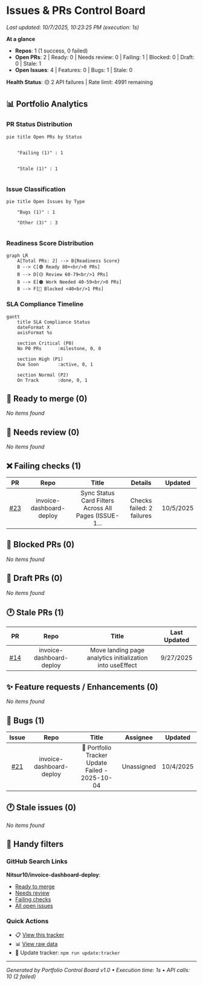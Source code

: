 <!-- tracker:summary:start -->
# Issues & PRs Control Board

_Last updated: 10/7/2025, 10:23:25 PM (execution: 1s)_

**At a glance**
- **Repos**: 1 (1 success, 0 failed)
- **Open PRs**: 2 | Ready: 0 | Needs review: 0 | Failing: 1 | Blocked: 0 | Draft: 0 | Stale: 1
- **Open Issues**: 4 | Features: 0 | Bugs: 1 | Stale: 0

**Health Status**: 🟡 2 API failures | Rate limit: 4991 remaining
<!-- tracker:summary:end -->

<!-- tracker:charts:start -->
## 📊 Portfolio Analytics

### PR Status Distribution
```mermaid
pie title Open PRs by Status
    
    
    "Failing (1)" : 1
    
    
    "Stale (1)" : 1
    
```

### Issue Classification
```mermaid
pie title Open Issues by Type
    
    "Bugs (1)" : 1
    
    "Other (3)" : 3
    
```

### Readiness Score Distribution
```mermaid
graph LR
    A[Total PRs: 2] --> B{Readiness Score}
    B --> C[🟢 Ready 80+<br/>0 PRs]
    B --> D[🟡 Review 60-79<br/>1 PRs]
    B --> E[🟠 Work Needed 40-59<br/>0 PRs]
    B --> F[🔴 Blocked <40<br/>1 PRs]
```

### SLA Compliance Timeline
```mermaid
gantt
    title SLA Compliance Status
    dateFormat X
    axisFormat %s

    section Critical (P0)
    No P0 PRs      :milestone, 0, 0

    section High (P1)
    Due Soon       :active, 0, 1

    section Normal (P2)
    On Track       :done, 0, 1
```
<!-- tracker:charts:end -->

<!-- tracker:ready:start -->
## 🚀 Ready to merge (0)

_No items found_

<!-- tracker:ready:end -->

<!-- tracker:needsreview:start -->
## 👀 Needs review (0)

_No items found_

<!-- tracker:needsreview:end -->

<!-- tracker:failing:start -->
## ❌ Failing checks (1)

| PR | Repo | Title | Details | Updated |
|:-:|:---:|:----:|:------:|:------:|
| [#23](https://github.com/Nitsur10/invoice-dashboard-deploy/pull/23) | invoice-dashboard-deploy | Sync Status Card Filters Across All Pages (ISSUE-1... | Checks failed: 2 failures | 10/5/2025 |

<!-- tracker:failing:end -->

<!-- tracker:blocked:start -->
## 🚫 Blocked PRs (0)

_No items found_

<!-- tracker:blocked:end -->

<!-- tracker:draft:start -->
## 📝 Draft PRs (0)

_No items found_

<!-- tracker:draft:end -->

<!-- tracker:staleprs:start -->
## 🕐 Stale PRs (1)

| PR | Repo | Title | Last Updated |
|:-:|:---:|:----:|:-----------:|
| [#14](https://github.com/Nitsur10/invoice-dashboard-deploy/pull/14) | invoice-dashboard-deploy | Move landing page analytics initialization into useEffect | 9/27/2025 |

<!-- tracker:staleprs:end -->

<!-- tracker:features:start -->
## ✨ Feature requests / Enhancements (0)

_No items found_

<!-- tracker:features:end -->

<!-- tracker:bugs:start -->
## 🐛 Bugs (1)

| Issue | Repo | Title | Assignee | Updated |
|:----:|:---:|:----:|:-------:|:------:|
| [#21](https://github.com/Nitsur10/invoice-dashboard-deploy/issues/21) | invoice-dashboard-deploy | 🚨 Portfolio Tracker Update Failed - 2025-10-04 | Unassigned | 10/4/2025 |

<!-- tracker:bugs:end -->

<!-- tracker:staleissues:start -->
## 🕐 Stale issues (0)

_No items found_

<!-- tracker:staleissues:end -->

<!-- tracker:links:start -->
## 🔗 Handy filters

### GitHub Search Links

**Nitsur10/invoice-dashboard-deploy**:
- [Ready to merge](https://github.com/Nitsur10/invoice-dashboard-deploy/pulls?q=is%3Apr+is%3Aopen+review%3Aapproved+status%3Asuccess+-is%3Adraft)
- [Needs review](https://github.com/Nitsur10/invoice-dashboard-deploy/pulls?q=is%3Apr+is%3Aopen+-review%3Aapproved+-is%3Adraft)
- [Failing checks](https://github.com/Nitsur10/invoice-dashboard-deploy/pulls?q=is%3Apr+is%3Aopen+status%3Afailure)
- [All open issues](https://github.com/Nitsur10/invoice-dashboard-deploy/issues?q=is%3Aissue+is%3Aopen)


### Quick Actions
- 📋 [View this tracker](./tracker.md)
- 📊 [View raw data](./tracker.json)
- 🔄 Update tracker: `npm run update:tracker`
<!-- tracker:links:end -->

---
_Generated by Portfolio Control Board v1.0 • Execution time: 1s • API calls: 10 (2 failed)_
